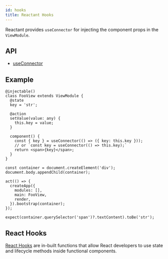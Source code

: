 ```yaml
---
id: hooks
title: Reactant Hooks
---
```


Reactant provides `useConnector` for injecting the component props in the `ViewModule`.

## API

* [useConnector](api/reactant/modules/_hooks_useconnector_)

## Example

```tsx
@injectable()
class FooView extends ViewModule {
  @state
  key = 'str';

  @action
  setValue(value: any) {
    this.key = value;
  }

  component() {
    const { key } = useConnector(() => ({ key: this.key }));
    // or `const key = useConnector(() => this.key);`
    return <span>{key}</span>;
  }
}

const container = document.createElement('div');
document.body.appendChild(container);

act(() => {
  createApp({
    modules: [],
    main: FooView,
    render,
  }).bootstrap(container);
});

expect(container.querySelector('span')?.textContent).toBe('str');
```

## React Hooks

[React Hooks](https://reactjs.org/docs/hooks-intro.html) are in-built functions that allow React developers to use state and lifecycle methods inside functional components.
